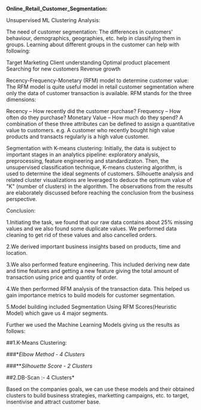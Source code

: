 **Online_Retail_Customer_Segmentation:** 

Unsupervised ML Clustering Analysis:

The need of customer segmentation:
The differences in customers' behaviour, demographics, geographies, etc. help in classifying them in groups. Learning about different groups in the customer can help with following:

Target Marketing Client understanding Optimal product placement Searching for new customers Revenue growth

Recency-Frequency-Monetary (RFM) model to determine customer value:
The RFM model is quite useful model in retail customer segmentation where only the data of customer transaction is available. RFM stands for the three dimensions:

Recency – How recently did the customer purchase? Frequency – How often do they purchase? Monetary Value – How much do they spend? A combination of these three attributes can be defined to assign a quantitative value to customers. e.g. A customer who recently bought high value products and transacts regularly is a high value customer.

Segmentation with K-means clustering:
Initially, the data is subject to important stages in an analytics pipeline: exploratory analysis, preprocessing, feature engineering and standardizaton. Then, the unsupervised classification technique, K-means clustering algorithm, is used to determine the ideal segments of customers. Silhouette analysis and related cluster visualizations are leveraged to deduce the optimum value of "K" (number of clusters) in the algorithm. The observations from the results are elaborately discussed before reaching the conclusion from the business perspective.

Conclusion:

1.Initiating the task, we found that our raw data contains about 25% missing 
  values and we also found some duplicate values. We performed data cleaning to get rid of these values and also cancelled orders.

2.We derived important business insights based on products, time and location.

3.We also performed feature engineering. This included deriving new date and time features and getting a new feature giving the total amount of transaction using price and quantity of order.

4.We then performed RFM analysis of the transaction data. This helped us gain importance metrics to build models for customer segmentation.

5.Model building included Segmentation Using RFM Scores(Heuristic Model) which gave us 4 major segments.

Further we used the Machine Learning Models giving us the results as follows:

##1.K-Means Clustering:

###**Elbow Method - 4 Clusters*

###***Silhouette Score - 2 Clusters*

##2.DB-Scan :- 4 Clusters*

Based on the companies goals, we can use these models and their obtained clusters to build business strategies, marketting campaigns, etc. to target, insentivise and attract customer base.
